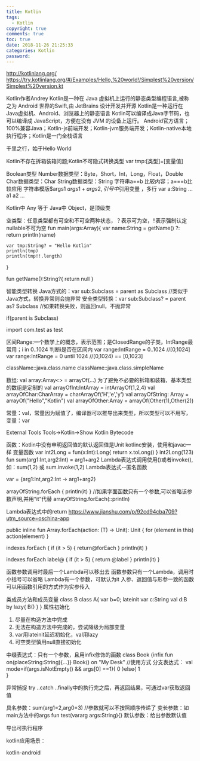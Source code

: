 ```yaml
---
title: Kotlin
tags:
  - Kotlin
copyright: true
comments: true
toc: true
date: 2018-11-26 21:25:33
categories: Kotlin
password:
---
```


http://kotlinlang.org/
https://try.kotlinlang.org/#/Examples/Hello,%20world!/Simplest%20version/Simplest%20version.kt

Kotlin作者Andrey
Kotlin是一种在 Java 虚拟机上运行的静态类型编程语言,被称之为 Android 世界的Swift,由 JetBrains 设计开发并开源
Kotlin是一种运行在Java虚拟机、Android、浏览器上的静态语言 
Kotlin可以编译成Java字节码，也可以编译成 JavaScript，方便在没有 JVM 的设备上运行。
Android官方语言；100%兼容Java；Kotlin-js前端开发；Kotlin-jvm服务端开发；Kotlin-native本地执行程序；Kotlin是一门全栈语言

千里之行，始于Hello World


Kotlin不存在拆箱装箱问题;Kotlin不可隐式转换类型 
var tmp:[类型]=[变量值]

Boolean类型
Number数据类型：Byte，Short，Int，Long，Float，Double
Char数据类型：Char
String数据类型：String         字符串a==b 比较内容；a===b比较应用  字符串模版$args1  ${args1+args2},引号中$引用变量 ，多行
    var a:String ...
        a1
        a2
    ...

Kotlin中 Any 等于 Java中 Object，是顶级类

空类型：任意类型都有可空和不可空两种状态，？表示可为空，!!表示强制认定nullable不可为空
fun main(args:Array<String>){
    var name:String = getName() ?: return
    println(name)

    var tmp:String? = "Hello Kotlin"
    println(tmp)
    println(tmp!!.length)
}

fun getName():String?{
    return null
}
 
智能类型转换
Java方式的：var sub:Subclass = parent as Subclass   //类似于Java方式，转换异常则会抛异常
安全类型转换：var sub:Subclass? = parent as? Subclass   //如果转换失败，则返回null，不抛异常

if(parent is Subclass)


import com.test as test

区间Range:一个数学上的概念，表示范围；是ClosedRange的子类，IntRange最常用；i in 0..1024 判断i是否在区间内
var range:IntRange = 0..1024    //[0,1024]
var range:IntRange = 0 until 1024    //[0,1024) == [0,1023]

className::java.class.name
className::java.class.simpleName

数组: val array:Array<> = arrayOf(...)
为了避免不必要的拆箱和装箱，基本类型的数组是定制的
val arrayOfInt:IntArray = intArrayOf(1,2,4)
val arrayOfChar:CharArray = charArrayOf('H','e','y')
val arrayOfString: Array<String> = arrayOf("Hello","Kotlin")
val arrayOfOther:Array<Other> = arrayOf(Other(1),Other(2))

常量：val，常量因为赋值了，编译器可以推导出来类型，所以类型可以不用写，变量：var

External Tools
Tools->Kotlin->Show Kotlin Bytecode

函数：Kotlin中没有申明返回值的默认返回值是Unit
kotlinc安装，使用和javac一样
变量函数
var int2Long = fun(x:Int):Long{
    return x.toLong()
} 
int2Long(123)
fun sum(arg1:Int,arg2:Int) = arg1+arg2
Lambda表达式调用使用()或者invoke(),如：sum(1,2) 或 sum.invoke(1,2)
Lambda表达式--匿名函数

var = {arg1:Int,arg2:Int -> arg1+arg2}

arrayOfString.forEach { println(it) }   //如果字面函数只有一个参数,可以省略该参数声明,并用“it”代替
arrayOfString.forEach(::println)

Lambda表达式中的return
https://www.jianshu.com/p/92cd94cba709?utm_source=oschina-app

public inline fun <T> Array<out T>.forEach(action: (T) -> Unit): Unit {
    for (element in this) action(element)
}

indexes.forEach {
    if (it > 5) {
        return@forEach
    }
    println(it)
}

indexes.forEach label@ {
    if (it > 5) {
        return @label
    }
    println(it)
}

函数参数调用时最后一个Lambda可以移出去
函数参数只有一个Lambda，调用时小括号可以省略
Lambda有一个参数，可默认为it
入参、返回值与形参一致的函数可以用函数引用的方式作为实参传入

类成员方法和成员变量
class B
class A{
	var b=0;
    lateinit var c:String 
    val d:B by lazy{
        B()
    }
}
属性初始化
1. 尽量在构造方法中完成
2. 无法在构造方法中完成的，尝试降级为局部变量
3. var用lateinit延迟初始化，val用lazy
4. 可空类型慎用null直接初始化


中缀表达式：只有一个参数，且用infix修饰的函数
class Book {infix fun on(placeString:String){...}}
Book() on "My Desk" //使用方式
分支表达式：
val mode=if(args.isNotEmpty() && args[0] ==1){
    0
}else{
    1    
}

异常捕捉
try ..catch ..finally中的执行完之后，再返回结果，可通过var获取返回值

具名参数：sum(arg1=2,arg0=3)  //参数就可以不按照顺序传递了
变长参数：如main方法中的args
fun test(vararg  args:String){}
默认参数：给出参数默认值

导出可执行程序

kotlin应用场景：

kotlin-android


